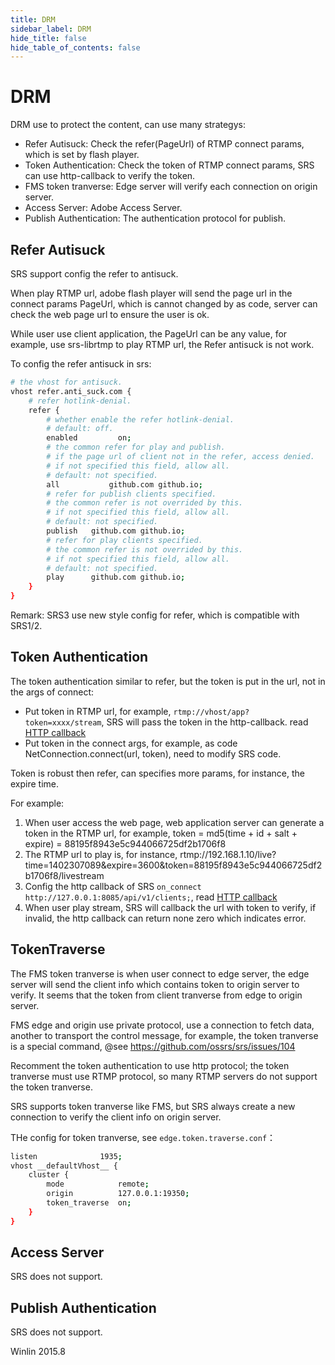 ```yaml
---
title: DRM
sidebar_label: DRM
hide_title: false
hide_table_of_contents: false
---
```


# DRM

DRM use to protect the content, can use many strategys:
* Refer Autisuck: Check the refer(PageUrl) of RTMP connect params, which is set by flash player.
* Token Authentication: Check the token of RTMP connect params, SRS can use http-callback to verify the token.
* FMS token tranverse: Edge server will verify each connection on origin server.
* Access Server: Adobe Access Server.
* Publish Authentication: The authentication protocol for publish.

## Refer Autisuck

SRS support config the refer to antisuck.

When play RTMP url, adobe flash player will send the page url in the connect params PageUrl, 
which is cannot changed by as code, server can check the web page url to ensure the user is ok.

While user use client application, the PageUrl can be any value, for example, 
use srs-librtmp to play RTMP url, the Refer antisuck is not work.

To config the refer antisuck in srs:

```bash
# the vhost for antisuck.
vhost refer.anti_suck.com {
    # refer hotlink-denial.
    refer {
        # whether enable the refer hotlink-denial.
        # default: off.
        enabled         on;
        # the common refer for play and publish.
        # if the page url of client not in the refer, access denied.
        # if not specified this field, allow all.
        # default: not specified.
        all           github.com github.io;
        # refer for publish clients specified.
        # the common refer is not overrided by this.
        # if not specified this field, allow all.
        # default: not specified.
        publish   github.com github.io;
        # refer for play clients specified.
        # the common refer is not overrided by this.
        # if not specified this field, allow all.
        # default: not specified.
        play      github.com github.io;
    }
}
```

Remark: SRS3 use new style config for refer, which is compatible with SRS1/2.

## Token Authentication

The token authentication similar to refer, but the token is put in the url, not in the args of connect:
* Put token in RTMP url, for example, `rtmp://vhost/app?token=xxxx/stream`, SRS will pass the token 
in the http-callback. read [HTTP callback](./http-callback)
* Put token in the connect args, for example, as code NetConnection.connect(url, token), need to modify SRS code.

Token is robust then refer, can specifies more params, for instance, the expire time.

For example:

1. When user access the web page, web application server can generate a token in the RTMP url, for example,
token = md5(time + id + salt + expire) = 88195f8943e5c944066725df2b1706f8
1. The RTMP url to play is, for instance, rtmp://192.168.1.10/live?time=1402307089&expire=3600&token=88195f8943e5c944066725df2b1706f8/livestream
1. Config the http callback of SRS `on_connect http://127.0.0.1:8085/api/v1/clients;`, 
read [HTTP callback](./http-callback#config-srs)
1. When user play stream, SRS will callback the url with token to verify,
if invalid, the http callback can return none zero which indicates error.

## TokenTraverse

The FMS token tranverse is when user connect to edge server, 
the edge server will send the client info which contains token
to origin server to verify. It seems that the token from client
tranverse from edge to origin server.

FMS edge and origin use private protocol, use a connection to fetch data, 
another to transport the control message, for example, the token tranverse
is a special command, @see https://github.com/ossrs/srs/issues/104

Recomment the token authentication to use http protocol;
the token tranverse must use RTMP protocol, so many RTMP servers do not 
support the token tranverse.

SRS supports token tranverse like FMS, but SRS always create a new connection
to verify the client info on origin server.

THe config for token tranverse, see `edge.token.traverse.conf`：

```bash
listen              1935;
vhost __defaultVhost__ {
    cluster {
        mode            remote;
        origin          127.0.0.1:19350;
        token_traverse  on;
    }
}
```

## Access Server

SRS does not support.

## Publish Authentication

SRS does not support.

Winlin 2015.8
